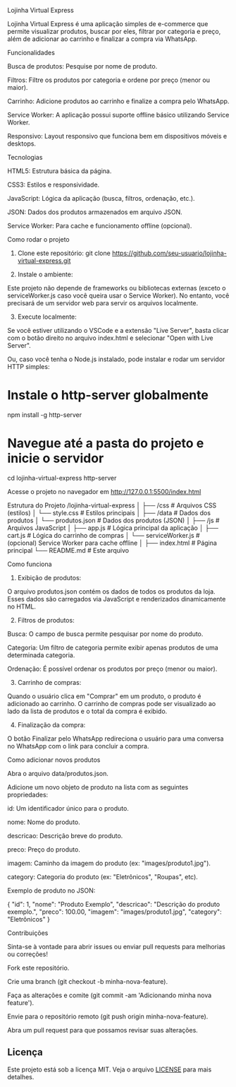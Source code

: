 Lojinha Virtual Express

Lojinha Virtual Express é uma aplicação simples de e-commerce que permite visualizar produtos, buscar por eles, filtrar por categoria e preço, além de adicionar ao carrinho e finalizar a compra via WhatsApp.

Funcionalidades

Busca de produtos: Pesquise por nome de produto.

Filtros: Filtre os produtos por categoria e ordene por preço (menor ou maior).

Carrinho: Adicione produtos ao carrinho e finalize a compra pelo WhatsApp.

Service Worker: A aplicação possui suporte offline básico utilizando Service Worker.

Responsivo: Layout responsivo que funciona bem em dispositivos móveis e desktops.

Tecnologias

HTML5: Estrutura básica da página.

CSS3: Estilos e responsividade.

JavaScript: Lógica da aplicação (busca, filtros, ordenação, etc.).

JSON: Dados dos produtos armazenados em arquivo JSON.

Service Worker: Para cache e funcionamento offline (opcional).

Como rodar o projeto
1. Clone este repositório:
git clone https://github.com/seu-usuario/lojinha-virtual-express.git

2. Instale o ambiente:

Este projeto não depende de frameworks ou bibliotecas externas (exceto o serviceWorker.js caso você queira usar o Service Worker). No entanto, você precisará de um servidor web para servir os arquivos localmente.

3. Execute localmente:

Se você estiver utilizando o VSCode e a extensão "Live Server", basta clicar com o botão direito no arquivo index.html e selecionar "Open with Live Server".

Ou, caso você tenha o Node.js instalado, pode instalar e rodar um servidor HTTP simples:

# Instale o http-server globalmente
npm install -g http-server

# Navegue até a pasta do projeto e inicie o servidor
cd lojinha-virtual-express
http-server


Acesse o projeto no navegador em http://127.0.0.1:5500/index.html

Estrutura do Projeto
/lojinha-virtual-express
│
├── /css                # Arquivos CSS (estilos)
│   └── style.css       # Estilos principais
│
├── /data               # Dados dos produtos
│   └── produtos.json   # Dados dos produtos (JSON)
│
├── /js                 # Arquivos JavaScript
│   ├── app.js          # Lógica principal da aplicação
│   ├── cart.js         # Lógica do carrinho de compras
│   └── serviceWorker.js # (opcional) Service Worker para cache offline
│
├── index.html          # Página principal
└── README.md           # Este arquivo

Como funciona
1. Exibição de produtos:

O arquivo produtos.json contém os dados de todos os produtos da loja. Esses dados são carregados via JavaScript e renderizados dinamicamente no HTML.

2. Filtros de produtos:

Busca: O campo de busca permite pesquisar por nome do produto.

Categoria: Um filtro de categoria permite exibir apenas produtos de uma determinada categoria.

Ordenação: É possível ordenar os produtos por preço (menor ou maior).

3. Carrinho de compras:

Quando o usuário clica em "Comprar" em um produto, o produto é adicionado ao carrinho. O carrinho de compras pode ser visualizado ao lado da lista de produtos e o total da compra é exibido.

4. Finalização da compra:

O botão Finalizar pelo WhatsApp redireciona o usuário para uma conversa no WhatsApp com o link para concluir a compra.

Como adicionar novos produtos

Abra o arquivo data/produtos.json.

Adicione um novo objeto de produto na lista com as seguintes propriedades:

id: Um identificador único para o produto.

nome: Nome do produto.

descricao: Descrição breve do produto.

preco: Preço do produto.

imagem: Caminho da imagem do produto (ex: "images/produto1.jpg").

category: Categoria do produto (ex: "Eletrônicos", "Roupas", etc).

Exemplo de produto no JSON:

{
  "id": 1,
  "nome": "Produto Exemplo",
  "descricao": "Descrição do produto exemplo.",
  "preco": 100.00,
  "imagem": "images/produto1.jpg",
  "category": "Eletrônicos"
}

Contribuições

Sinta-se à vontade para abrir issues ou enviar pull requests para melhorias ou correções!

Fork este repositório.

Crie uma branch (git checkout -b minha-nova-feature).

Faça as alterações e comite (git commit -am 'Adicionando minha nova feature').

Envie para o repositório remoto (git push origin minha-nova-feature).

Abra um pull request para que possamos revisar suas alterações.
## Licença

Este projeto está sob a licença MIT. Veja o arquivo [LICENSE](LICENSE) para mais detalhes.
